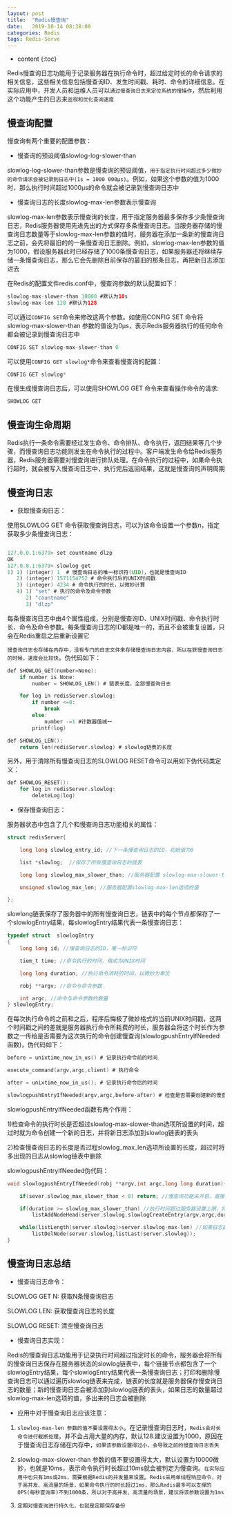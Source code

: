 ```yaml
---
layout: post
title:  "Redis慢查询"
date:   2019-10-14 08:38:00
categories: Redis 
tags: Redis-Serve
---
```


* content
{:toc}


Redis慢查询日志功能用于记录服务器在执行命令时，超过给定时长的命令请求的相关信息，这些相关信息包括慢查询ID、发生时间戳、耗时、命令的详细信息。在实际应用中，开发人员和运维人员可以`通过慢查询日志来定位系统的慢操作`，然后利用这个功能产生的日志来`监视和优化查询速度`





## 慢查询配置

慢查询有两个重要的配置参数：

- 慢查询的预设阈值slowlog-log-slower-than

slowlog-log-slower-than参数是慢查询的预设阈值，`用于指定执行时间超过多少微妙的命令请求会被记录到日志中(1s = 1000 000μs)`。例如，如果这个参数的值为1000时，那么执行时间超过1000μs的命令就会被记录到慢查询日志中

- 慢查询日志的长度slowlog-max-len参数表示慢查询

slowlog-max-len参数表示慢查询的长度，用于指定服务器最多保存多少条慢查询日志，Redis服务器使用先进先出的方式保存多条慢查询日志。当服务器存储的慢查询日志数量等于slowlog-max-len参数的值时，服务器在添加一条新的慢查询日志之前，会先将最旧的的一条慢查询日志删除。例如，slowlog-max-len参数的值为1000，假设服务器此时已经存储了1000条慢查询日志，如果服务器还将继续存储一条慢查询日志，那么它会先删除目前保存的最旧的那条日志，再把新日志添加进去


在Redis的配置文件redis.conf中，慢查询参数的默认配置如下：

```java
slowlog-max-slower-than 10000 #默认为10s
slowlog-max-len 128 #默认为128
```

可以通过`CONFIG SET`命令来修改这两个参数。如使用CONFIG SET 命令将slowlog-max-slower-than 参数的值设为0μs，表示Redis服务器执行的任何命令都会被记录到慢查询日志中

```java
CONFIG SET slowlog-max-slower-than 0
```

可以使用`CONFIG GET slowlog*`命令来查看慢查询的配置：

```java
CONFIG GET slowlog*
```

在慢生成慢查询日志后，可以使用SHOWLOG GET 命令来查看操作命令的请求:

```java
SHOWLOG GET
```

## 慢查询生命周期

Redis执行一条命令需要经过发生命令、命令排队、命令执行，返回结果等几个步骤，而慢查询日志功能则发生在命令执行的过程中。客户端发生命令给Redis服务器，Redis服务器需要对慢查询进行排队处理。在命令执行的过程中，如果命令执行超时，就会被写入慢查询日志中，执行完后返回结果，这就是慢查询的声明周期


## 慢查询日志

- 获取慢查询日志：

使用SLOWLOG GET 命令获取慢查询日志，可以为该命令设置一个参数n，指定获取多少条慢查询日志：

```java

127.0.0.1:6379> set countname dlzp
OK
127.0.0.1:6379> slowlog get
1) 1) (integer) 1  # 慢查询日志的唯一标识符(UID)，也就是慢查询ID
   2) (integer) 1571154752 # 命令执行后的UNIX时间戳
   3) (integer) 4234 # 命令执行的时长，以微妙计算
   4) 1) "set" # 执行的命令及命令参数
      2) "countname"
      3) "dlzp"
```

每条慢查询日志中由4个属性组成，分别是慢查询ID、UNIX时间戳、命令执行时长、命令及命令参数。每条慢查询日志的ID都是唯一的，而且不会被重复设置，只会在Redis重启之后重新设置它

`慢查询日志也存储在内存中，没有专门的日志文件来存储慢查询日志内容，所以在获慢查询日志的时候，速度会比较快`。伪代码如下：

```c
def SHOWLOG_GET(number=None):
	if number is None:
		number = SHOWLOG_LEN() # 链表长度，全部慢查询日志

	for log in redisServer.slowlog:
		if number <=0:
			break
		else:
			number -=1 #计数器值减一
		printf(log)

def SHOWLOG_LEN():
	return len(redisServer.slowlog) # slowlog链表的长度
```

另外，用于清除所有慢查询日志的SLOWLOG RESET命令可以用如下伪代码类定义：

```c
def SHOWLOG_RESET():
	for log in redisServer.slowlog:
		deleteLog(log)
```

- 保存慢查询日志：


服务器状态中包含了几个和慢查询日志功能相关的属性：


```c
struct redisServer{

	long long slowlog_entry_id; //下一条慢查询日志的ID，初始值为0

	list *slowlog;  //保存了所有慢查询日志的链表

	long long slowlog_max_slower_than; //服务器配置 slowlog-max-slower-than选项的值

	unsigned slowlog_max_len; //服务器配置slowlog-max-len选项的值

};

```

slowlong链表保存了服务器中的所有慢查询日志，链表中的每个节点都保存了一个slowlogEntry结果，每slowlogEntry结果代表一条慢查询日志：

```c
typedef struct  slowlogEntry
{
	long long id; //慢查询日志的ID，唯一标识符

	tiem_t time; //命令执行的时间，格式为UNIX时间

	long long duration; //执行命令消耗的时间，以微妙为单位

	robj **argv; //命令与命令参数

	int argc; //命令与命令参数的数量
} slowlogEntry;
```

在每次执行命令的之前和之后，程序后悔极了微妙格式的当前UNIX时间戳，这两个时间戳之间的差就是服务器执行命令所耗费的时长，服务器会将这个时长作为参数之一传给是否需要为这次执行的命令创建慢查询(slowlogpushEntryIfNeeded函数)，伪代码如下：

```c
before = unixtime_now_in_us() # 记录执行命令前的时间

execute_command(argv,argc,client) # 执行命令

after = unixtime_now_in_us(); # 记录执行命令后的时间

slowlogpushEntryIfNeeded(argv,argc,before-after) # 检查是否需要创建新的慢查询日志

```

slowlogpushEntryIfNeeded函数有两个作用：

1)检查命令的执行时长是否超过slowlog-max-slower-than选项所设置的时间，超过时就为命令创建一个新的日志，并将新日志添加到slowlog链表的表头

2)检查慢查询日志的长度是否过程slowlog_max_len选项所设置的长度，超过时将多出现的日志从slowlog链表中删除

slowlogpushEntryIfNeeded伪代码：

```c
void slowlogpushEntryIfNeeded(robj **argv,int argc,long long duration){

	if(sever.slowlog_max_slower_than < 0) return; //慢查询功能未开启，直接返回

	if(duration >= slowlog_max_slower_than) //执行时间超过服务器设置上限，将命令添加到慢查询日志
		listAddNodeHead(server.slowlog,slowlogCreateEntry(argv,argc,duration));

	while(listLength(server.slowlog)>server.slowlog-max-len) //如果日志数量过多，删除
		listDelNode(server.slowlog,listLast(server.slowlog));
}

```

## 慢查询日志总结

- 慢查询日志命令：

SLOWLOG GET N: 获取N条慢查询日志

SLOWLOG LEN: 获取慢查询日志的长度

SLOWLOG RESET: 清空慢查询日志

- 慢查询日志实现：

Redis的慢查询日志功能用于记录执行时间超过指定时长的命令，服务器会将所有的慢查询日志保存在服务器状态的slowlog链表中，每个链接节点都包含了一个slowlogEntry结果，每个slowlogEntry结果代表一条慢查询日志；打印和删除慢查询日志可以通过遍历slowlog链表来完成，链表的长度就是服务器保存慢查询日志的数量；新的慢查询日志会被添加到slowlog链表的表头，如果日志的数量超过slowlog-max-len选项的值，多出来的日志会被删除

- 应用中对于慢查询日志应该注意：

1) `slowlog-max-len 参数的值不要设置得太小`。在记录慢查询日志时，`Redis会对长命令进行截断处理`，并不会占用大量的内存，默认128.建议设置为1000，原因在于慢查询日志存储在内存中，`如果该参数设置得过小，会导致之前的慢查询日志丢失`


2) slowlog-max-slower-than 参数的值不要设置得太大，默认设置为10000微妙，也就是10ms，表示命令执行时长超过10ms就会被判定为慢查询。`在实际应用中也只有1ms或2ms，需要根据Redis的并发量来设置`。`Redis采用单线程响应命令，对于高并发、高流量的场景，如果命令执行的时长超过1ms，那么Redis最多可以支撑的OPS(每秒查询率)不到1000条，所以对于高并发、高流量的场景，建议将该参数设置为1ms`


3) `定期对慢查询进行持久化，也就是定期保存备份`





